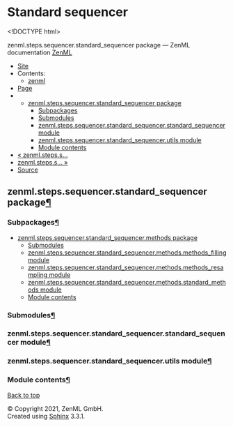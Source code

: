 # Standard sequencer

&lt;!DOCTYPE html&gt;

zenml.steps.sequencer.standard\_sequencer package — ZenML documentation  [ZenML](https://github.com/zenml-io/zenml/tree/2b2ef42152bc47c393e786e6d22bc48c6db84316/docs/sphinx_docs/_build/html/index.html)

*  [Site](https://github.com/zenml-io/zenml/tree/2b2ef42152bc47c393e786e6d22bc48c6db84316/docs/sphinx_docs/_build/html/index.html)
  * Contents:
    * [zenml](https://github.com/zenml-io/zenml/tree/2b2ef42152bc47c393e786e6d22bc48c6db84316/docs/sphinx_docs/_build/html/modules.html)
*  [Page](./)
  * * [zenml.steps.sequencer.standard\_sequencer package](./)
      * [Subpackages](./#subpackages)
      * [Submodules](./#submodules)
      * [zenml.steps.sequencer.standard\_sequencer.standard\_sequencer module](./#zenml-steps-sequencer-standard-sequencer-standard-sequencer-module)
      * [zenml.steps.sequencer.standard\_sequencer.utils module](./#zenml-steps-sequencer-standard-sequencer-utils-module)
      * [Module contents](./#module-contents)
* [ « zenml.steps.s...](../)
* [ zenml.steps.s... »](zenml.steps.sequencer.standard_sequencer.methods.md)
*  [Source](https://github.com/zenml-io/zenml/tree/2b2ef42152bc47c393e786e6d22bc48c6db84316/docs/sphinx_docs/_build/html/_sources/zenml.steps.sequencer.standard_sequencer.rst.txt)

## zenml.steps.sequencer.standard\_sequencer package[¶](./#zenml-steps-sequencer-standard-sequencer-package)

### Subpackages[¶](./#subpackages)

* [zenml.steps.sequencer.standard\_sequencer.methods package](zenml.steps.sequencer.standard_sequencer.methods.md)
  * [Submodules](zenml.steps.sequencer.standard_sequencer.methods.md#submodules)
  * [zenml.steps.sequencer.standard\_sequencer.methods.methods\_filling module](zenml.steps.sequencer.standard_sequencer.methods.md#zenml-steps-sequencer-standard-sequencer-methods-methods-filling-module)
  * [zenml.steps.sequencer.standard\_sequencer.methods.methods\_resampling module](zenml.steps.sequencer.standard_sequencer.methods.md#zenml-steps-sequencer-standard-sequencer-methods-methods-resampling-module)
  * [zenml.steps.sequencer.standard\_sequencer.methods.standard\_methods module](zenml.steps.sequencer.standard_sequencer.methods.md#zenml-steps-sequencer-standard-sequencer-methods-standard-methods-module)
  * [Module contents](zenml.steps.sequencer.standard_sequencer.methods.md#module-contents)

### Submodules[¶](./#submodules)

### zenml.steps.sequencer.standard\_sequencer.standard\_sequencer module[¶](./#zenml-steps-sequencer-standard-sequencer-standard-sequencer-module)

### zenml.steps.sequencer.standard\_sequencer.utils module[¶](./#zenml-steps-sequencer-standard-sequencer-utils-module)

### Module contents[¶](./#module-contents)

 [Back to top](./)

 © Copyright 2021, ZenML GmbH.  
 Created using [Sphinx](http://sphinx-doc.org/) 3.3.1.  


